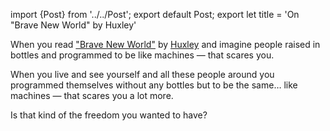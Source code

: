 import {Post} from '../../Post';
export default Post;
export let title = 'On "Brave New World" by Huxley'

When you read ["Brave New World"][1] by [Huxley][2] and imagine people raised in
bottles and programmed to be like machines — that scares you.

When you live and see yourself and all these people around you programmed
themselves without any bottles but to be the same… like machines — that scares
you a lot more.

Is that kind of the freedom you wanted to have?

[1]: http://en.wikipedia.org/wiki/Brave_New_World
[2]: http://en.wikipedia.org/wiki/Aldous_Huxley

